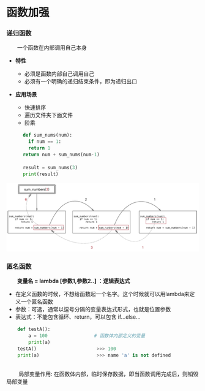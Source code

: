# 函数加强
### 递归函数
&emsp;&emsp;一个函数在内部调用自己本身
* **特性**
  * 必须是函数内部自己调用自己
  * 必须有一个明确的递归结束条件，即为递归出口


* **应用场景**
  * 快速排序
  * 遍历文件夹下面文件
  * 阶乘
  


```python
      def sum_nums(num):
        if num == 1:
        return 1
      return num + sum_nums(num-1)

      result = sum_nums(3)
      print(result)

```

![](/assets/WX20200825-160040@2x.png)




### 匿名函数
&emsp;&emsp;**变量名 = lambda [参数1,参数2..] ：逻辑表达式**
*  在定义函数的时候，不想给函数起一个名字。这个时候就可以用lambda来定义一个匿名函数
  *  参数：可选，通常以逗号分隔的变量表达式形式，也就是位置参数
  *  表达式：不能包含循环、return，可以包含 if...else...

```python
    def testA():
        a = 100                 # 函数体内部定义的变量
        print(a)
    testA()                      >>> 100
    print(a)                     >>> name 'a' is not defined
        

```
&emsp;&emsp; 局部变量作用: 在函数体内部，临时保存数据，即当函数调用完成后，则销毁局部变量


